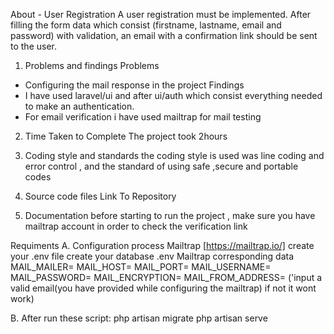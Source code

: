 About - User Registration
A user registration must be implemented. After filling the form data which consist (firstname, lastname, email and password) with validation, an email with a confirmation link should be sent to the user.

1. Problems and findings
Problems
* Configuring the mail response in the project
Findings
* I have used laravel/ui and after ui/auth which consist everything needed to make an authentication.
* For email verification i have used mailtrap for mail testing
2. Time Taken to Complete
The project took 2hours
3. Coding style and standards
the coding style is used was line coding and error control , and the standard of using safe ,secure and portable codes
4. Source code files
Link To Repository

5. Documentation
before starting to run the project , make sure you have mailtrap account in order to check the verification link

Requiments
A. Configuration process
Mailtrap [https://mailtrap.io/]
create your .env file
create your database
.env Mailtrap corresponding data
MAIL_MAILER=
MAIL_HOST=
MAIL_PORT=
MAIL_USERNAME=
MAIL_PASSWORD=
MAIL_ENCRYPTION=
MAIL_FROM_ADDRESS= ('input a valid email(you have provided while configuring the mailtrap) if not it wont work)

B. After run these script:
php artisan migrate
php artisan serve
